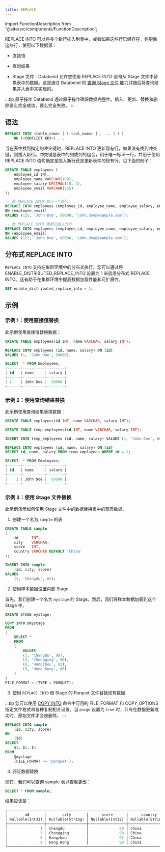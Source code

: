 ```yaml
---
title: REPLACE
---
```


import FunctionDescription from '@site/src/components/FunctionDescription';

<FunctionDescription description="引入版本：v1.1.55"/>

REPLACE INTO 可以将多个新行插入到表中，或者如果这些行已经存在，则更新这些行，使用以下数据源：

- 直接值

- 查询结果

- Stage 文件：Databend 允许您使用 REPLACE INTO 语句从 Stage 文件中替换表中的数据。这是通过 Databend 的 [查询 Stage 文件](/guides/load-data/transform/querying-stage) 能力并随后将查询结果并入表中来实现的。

:::tip 原子操作
Databend 通过原子操作确保数据完整性。插入、更新、替换和删除要么完全成功，要么完全失败。
:::

## 语法

```sql
REPLACE INTO <table_name> [ ( <col_name> [ , ... ] ) ]
    ON (<CONFLICT KEY>) ...
```

当在表中找到指定的冲突键时，REPLACE INTO 更新现有行，如果没有找到冲突键，则插入新行。冲突键是表中的列或列的组合，用于唯一标识一行，并用于使用 REPLACE INTO 语句确定是插入新行还是更新表中的现有行。见下面的例子：

```sql
CREATE TABLE employees (
    employee_id INT,
    employee_name VARCHAR(100),
    employee_salary DECIMAL(10, 2),
    employee_email VARCHAR(255)
);

-- 此 REPLACE INTO 插入一个新行
REPLACE INTO employees (employee_id, employee_name, employee_salary, employee_email)
ON (employee_email)
VALUES (123, 'John Doe', 50000, 'john.doe@example.com');

-- 此 REPLACE INTO 更新已插入的行
REPLACE INTO employees (employee_id, employee_name, employee_salary, employee_email)
ON (employee_email)
VALUES (123, 'John Doe', 60000, 'john.doe@example.com');
```

## 分布式 REPLACE INTO

`REPLACE INTO` 支持在集群环境中的分布式执行。您可以通过将 ENABLE_DISTRIBUTED_REPLACE_INTO 设置为 1 来启用分布式 REPLACE INTO。这有助于在集群环境中提高数据加载性能和可扩展性。

```sql
SET enable_distributed_replace_into = 1;
```

## 示例

### 示例 1：使用直接值替换

此示例使用直接值替换数据：

```sql
CREATE TABLE employees(id INT, name VARCHAR, salary INT);

REPLACE INTO employees (id, name, salary) ON (id)
VALUES (1, 'John Doe', 50000);

SELECT  * FROM Employees;
+------+----------+--------+
| id   | name     | salary |
+------+----------+--------+
| 1    | John Doe |  50000 |
+------+----------+--------+
```

### 示例 2：使用查询结果替换

此示例使用查询结果替换数据：

```sql
CREATE TABLE employees(id INT, name VARCHAR, salary INT);

CREATE TABLE temp_employees(id INT, name VARCHAR, salary INT);

INSERT INTO temp_employees (id, name, salary) VALUES (1, 'John Doe', 60000);

REPLACE INTO employees (id, name, salary) ON (id)
SELECT id, name, salary FROM temp_employees WHERE id = 1;

SELECT  * FROM Employees;
+------+----------+--------+
| id   | name     | salary |
+------+----------+--------+
|    1 | John Doe |  60000 |
+------+----------+--------+
```

### 示例 3：使用 Stage 文件替换

此示例演示如何使用 Stage 文件中的数据替换表中的现有数据。

1. 创建一个名为 `sample` 的表

```sql
CREATE TABLE sample
(
    id      INT,
    city    VARCHAR,
    score   INT,
    country VARCHAR DEFAULT 'China'
);

INSERT INTO sample
    (id, city, score)
VALUES
    (1, 'Chengdu', 66);
```

2. 使用样本数据设置内部 Stage

首先，我们创建一个名为 `mystage` 的 Stage。然后，我们将样本数据加载到这个 Stage 中。

```sql
CREATE STAGE mystage;

COPY INTO @mystage
FROM
(
    SELECT *
    FROM
    (
        VALUES
        (1, 'Chengdu', 80),
        (3, 'Chongqing', 90),
        (6, 'Hangzhou', 92),
        (9, 'Hong Kong', 88)
    )
)
FILE_FORMAT = (TYPE = PARQUET);
```

3. 使用 `REPLACE INTO` 和 Stage 的 Parquet 文件替换现有数据

:::tip
您可以使用 [COPY INTO](dml-copy-into-table.md) 命令中可用的 FILE_FORMAT 和 COPY_OPTIONS 指定文件格式和各种复制相关设置。当 `purge` 设置为 `true` 时，只有在数据更新成功时，原始文件才会被删除。
:::

```sql
REPLACE INTO sample
    (id, city, score)
ON
    (Id)
SELECT
    $1, $2, $3
FROM
    @mystage
    (FILE_FORMAT => 'parquet');
```

4. 验证数据替换

现在，我们可以查询 sample 表以查看更改：

```sql
SELECT * FROM sample;
```

结果应该是：

```sql
┌─────────────────────────────────────────────────────────────────────────┐
│        id       │       city       │      score      │      country     │
│ Nullable(Int32) │ Nullable(String) │ Nullable(Int32) │ Nullable(String) │
├─────────────────┼──────────────────┼─────────────────┼──────────────────┤
│               1 │ Chengdu          │              80 │ China            │
│               3 │ Chongqing        │              90 │ China            │
│               6 │ Hangzhou         │              92 │ China            │
│               9 │ Hong Kong        │              88 │ China            │
└─────────────────────────────────────────────────────────────────────────┘
```
